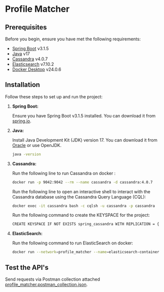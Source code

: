# Profile Matcher

## Prerequisites

Before you begin, ensure you have met the following requirements:

- [Spring Boot](https://spring.io/projects/spring-boot) v3.1.5
- [Java](https://www.oracle.com/java/technologies/javase-downloads.html) v17
- [Cassandra](https://cassandra.apache.org/) v4.0.7
- [Elasticsearch](https://www.elastic.co/downloads/elasticsearch) v7.10.2
- [Docker Desktop](https://www.docker.com/products/docker-desktop/) v24.0.6
## Installation

Follow these steps to set up and run the project:

1. **Spring Boot:**

   Ensure you have Spring Boot v3.1.5 installed. You can download it from [spring.io](https://spring.io/projects/spring-boot).

2. **Java:**

   Install Java Development Kit (JDK) version 17. You can download it from [Oracle](https://www.oracle.com/java/technologies/javase-downloads.html) or use OpenJDK.

   ```bash
   java -version

3. **Cassandra:**

   Run the following line to run Cassandra on docker :

    ```bash 
   docker run -p 9042:9042 --rm --name cassandra -d cassandra:4.0.7
    ```
   Run the following line to open an interactive shell  to interact with the Cassandra database using the Cassandra Query Language (CQL):
    ```bash
    docker exec -it cassandra bash -c cqlsh -u cassandra -p cassandra
    ```
   Run the following command to create the KEYSPACE for the project:
    ```bash
    CREATE KEYSPACE IF NOT EXISTS spring_cassandra WITH REPLICATION = {'class': 'SimpleStrategy', 'replication_factor': 1};
    ```

4. **ElasticSearch:**

   Run the following command to run ElasticSearch on docker:
    ```bash
    docker run --network=profile_matcher --name=elasticsearch-container -d -p 9200:9200 -p 9300:9300 -e "discovery.type=single-node" docker.elastic.co/elasticsearch/elasticsearch:7.10.2
    ```
## Test the API's

Send requests via Postman collection attached [profile_matcher.postman_collection.json](https://github.com/FloreaMaria/ProfileMatcher/blob/master/profile_matcher.postman_collection.json).


        
